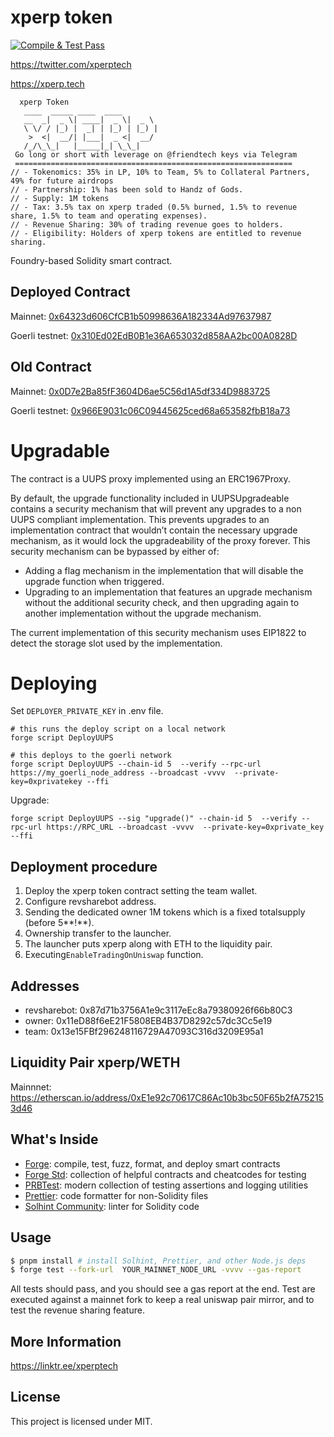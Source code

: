 # xperp token

[![Compile & Test Pass](https://github.com/x-perp/xperp/actions/workflows/ci.yml/badge.svg)](https://github.com/x-perp/xperp/actions/workflows/ci.yml)

https://twitter.com/xperptech

https://xperp.tech

```shell
  xperp Token
   ____  _____ ____  ____
   __  _|  _ \| ____|  _ \|  _ \
   \ \/ / |_) |  _| | |_) | |_) |
    >  <|  __/| |___|  _ <|  __/
   /_/\_\_|   |_____|_| \_\_|
 Go long or short with leverage on @friendtech keys via Telegram
 ==============================================================
// - Tokenomics: 35% in LP, 10% to Team, 5% to Collateral Partners, 49% for future airdrops
// - Partnership: 1% has been sold to Handz of Gods.
// - Supply: 1M tokens
// - Tax: 3.5% tax on xperp traded (0.5% burned, 1.5% to revenue share, 1.5% to team and operating expenses).
// - Revenue Sharing: 30% of trading revenue goes to holders.
// - Eligibility: Holders of xperp tokens are entitled to revenue sharing.
```

Foundry-based Solidity smart contract.

## Deployed Contract
Mainnet:
[0x64323d606CfCB1b50998636A182334Ad97637987](https://etherscan.io/address/0x64323d606CfCB1b50998636A182334Ad97637987)

Goerli testnet:
[0x310Ed02EdB0B1e36A653032d858AA2bc00A0828D](https://goerli.etherscan.io/address/0x310Ed02EdB0B1e36A653032d858AA2bc00A0828D)


## Old Contract

Mainnet:
[0x0D7e2Ba85fF3604D6ae5C56d1A5df334D9883725](https://etherscan.io/address/0x0D7e2Ba85fF3604D6ae5C56d1A5df334D9883725)

Goerli testnet:
[0x966E9031c06C09445625ced68a653582fbB18a73](https://goerli.etherscan.io/address/0x966E9031c06C09445625ced68a653582fbB18a73)

# Upgradable

The contract is a UUPS proxy implemented using an ERC1967Proxy.

By default, the upgrade functionality included in UUPSUpgradeable contains a security mechanism that will prevent any
upgrades to a non UUPS compliant implementation. This prevents upgrades to an implementation contract that wouldn’t
contain the necessary upgrade mechanism, as it would lock the upgradeability of the proxy forever. This security
mechanism can be bypassed by either of:

- Adding a flag mechanism in the implementation that will disable the upgrade function when triggered.
- Upgrading to an implementation that features an upgrade mechanism without the additional security check, and then
  upgrading again to another implementation without the upgrade mechanism.

The current implementation of this security mechanism uses EIP1822 to detect the storage slot used by the
implementation.

# Deploying

Set `DEPLOYER_PRIVATE_KEY` in .env file.
```shell
# this runs the deploy script on a local network
forge script DeployUUPS
```

```shell
# this deploys to the goerli network
forge script DeployUUPS --chain-id 5  --verify --rpc-url https://my_goerli_node_address --broadcast -vvvv  --private-key=0xprivatekey --ffi
```

Upgrade:
```shell
forge script DeployUUPS --sig "upgrade()" --chain-id 5  --verify --rpc-url https://RPC_URL --broadcast -vvvv  --private-key=0xprivate_key --ffi
```

## Deployment procedure

1. Deploy the xperp token contract setting the team wallet.
2. Configure revsharebot address.
3. Sending the dedicated owner 1M tokens which is a fixed totalsupply (before 5**!**).
4. Ownership transfer to the launcher.
5. The launcher puts xperp along with ETH to the liquidity pair.
6. Executing`EnableTradingOnUniswap` function.

## Addresses

- revsharebot: 0x87d71b3756A1e9c3117eEc8a79380926f66b80C3
- owner: 0x11eD88f6eE21F5808EB4B37D8292c57dc3Cc5e19
- team: 0x13e15FBf296248116729A47093C316d3209E95a1

## Liquidity Pair xperp/WETH

Mainnnet:
https://etherscan.io/address/0xE1e92c70617C86Ac10b3bc50F65b2fA752153d46

## What's Inside

- [Forge](https://github.com/foundry-rs/foundry/blob/master/forge): compile, test, fuzz, format, and deploy smart
  contracts
- [Forge Std](https://github.com/foundry-rs/forge-std): collection of helpful contracts and cheatcodes for testing
- [PRBTest](https://github.com/PaulRBerg/prb-test): modern collection of testing assertions and logging utilities
- [Prettier](https://github.com/prettier/prettier): code formatter for non-Solidity files
- [Solhint Community](https://github.com/solhint-community/solhint-community): linter for Solidity code

## Usage

```sh
$ pnpm install # install Solhint, Prettier, and other Node.js deps
$ forge test --fork-url  YOUR_MAINNET_NODE_URL -vvvv --gas-report
```

All tests should pass, and you should see a gas report at the end.
Test are executed against a mainnet fork to keep a real uniswap pair mirror, and to test the revenue sharing feature.

## More Information

https://linktr.ee/xperptech

## License

This project is licensed under MIT.
